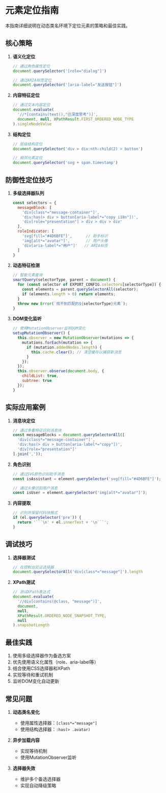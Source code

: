 # 元素定位指南

本指南详细说明在动态类名环境下定位元素的策略和最佳实践。

## 核心策略
1. **语义化定位**
   ```javascript
   // 通过角色属性定位
   document.querySelector('[role="dialog"]')
   
   // 通过ARIA标签定位
   document.querySelector('[aria-label="发送按钮"]')
   ```

2. **内容特征定位**
   ```javascript
   // 通过文本内容定位
   document.evaluate(
     '//*[contains(text(),"已深度思考")]',
     document, null, XPathResult.FIRST_ORDERED_NODE_TYPE
   ).singleNodeValue
   ```

3. **结构定位**
   ```javascript
   // 层级结构定位
   document.querySelector('div > div:nth-child(2) > button')
   
   // 相邻元素定位
   document.querySelector('svg + span.timestamp')
   ```

## 防御性定位技巧
1. **多级选择器队列**
   ```javascript
   const selectors = {
     messageBlock: [
       'div[class*="message-container"]',
       'div:has(> div > button[aria-label*="copy i18n"])',
       'div[role="presentation"] > div > div > div'
     ],
     roleIndicator: [
       'svg[fill="#4D6BFE"]',      // 助手标识
       'img[alt*="avatar"]',       // 用户头像
       'div[aria-label*="用户"]'   // ARIA标签
     ]
   }
   ```

2. **动态特征检测**
   ```javascript
   // 智能元素查询
   smartQuery(selectorType, parent = document) {
     for (const selector of EXPORT_CONFIG.selectors[selectorType]) {
       const elements = parent.querySelectorAll(selector);
       if (elements.length > 0) return elements;
     }
     throw new Error(`找不到匹配的${selectorType}元素`);
   }
   ```

3. **DOM变化监听**
   ```javascript
   // 使用MutationObserver监听DOM变化
   setupMutationObserver() {
     this.observer = new MutationObserver(mutations => {
       mutations.forEach(mutation => {
         if (mutation.addedNodes.length) {
           this.cache.clear(); // 清空缓存以捕获新消息
         }
       });
     });
     this.observer.observe(document.body, {
       childList: true,
       subtree: true
     });
   }
   ```

## 实际应用案例
1. **消息块定位**
   ```javascript
   // 通过多重特征识别消息块
   const messageBlocks = document.querySelectorAll([
     'div[class*="message-container"]',
     'div:has(> div > button[aria-label*="copy"])',
     'div[role="presentation"]'
   ].join(','));
   ```

2. **角色识别**
   ```javascript
   // 通过SVG颜色识别助手消息
   const isAssistant = element.querySelector('svg[fill="#4D6BFE"]');
   
   // 通过头像识别用户消息
   const isUser = element.querySelector('img[alt*="avatar"]');
   ```

3. **内容提取**
   ```javascript
   // 识别并保留代码块格式
   if (el.querySelector('pre')) {
     return '```\n' + el.innerText + '\n```';
   }
   ```

## 调试技巧
1. **选择器测试**
   ```javascript
   // 在控制台验证选择器
   document.querySelectorAll('div[class*="message"]').length
   ```

2. **XPath测试**
   ```javascript
   // 测试XPath表达式
   document.evaluate(
     '//div[contains(@class, "message")]',
     document,
     null,
     XPathResult.ORDERED_NODE_SNAPSHOT_TYPE,
     null
   ).snapshotLength
   ```

## 最佳实践
1. 使用多级选择器作为备选方案
2. 优先使用语义化属性（role、aria-label等）
3. 结合使用CSS选择器和XPath
4. 实现等待和重试机制
5. 监听DOM变化自动更新

## 常见问题
1. **动态类名变化**
   - 使用属性选择器：`[class*="message"]`
   - 使用结构选择器：`:has(> .avatar)`

2. **异步加载内容**
   - 实现等待机制
   - 使用MutationObserver监听

3. **选择器失效**
   - 维护多个备选选择器
   - 实现自动降级策略 
